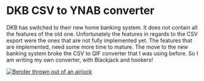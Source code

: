# DKB CSV to YNAB converter

DKB has switched to their new home banking system. It does not contain all the features of the old one. Unfortunately the features in regards to the CSV export were the ones that are not fully implemented yet. The features that are implemented, need some more time to mature. The move to the new banking system broke the CSV to QIF converter that I was using before. So I am writing my own converter, with Blackjack and hookers!

[![Bender thrown out of an airlock](https://cdn.frdr.ch/bender-blackjack.png)](https://cdn.frdr.ch/bender-blackjack.mp4)
